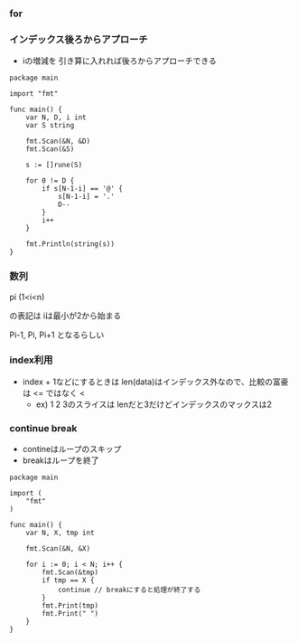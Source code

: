 ### for

### インデックス後ろからアプローチ

- iの増減を 引き算に入れれば後ろからアプローチできる

```
package main

import "fmt"

func main() {
	var N, D, i int
	var S string

	fmt.Scan(&N, &D)
	fmt.Scan(&S)

	s := []rune(S)

	for 0 != D {
		if s[N-1-i] == '@' {
			s[N-1-i] = '.'
			D--
		}
		i++
	}

	fmt.Println(string(s))
}

```

### 数列

pi  (1<i<n)

の表記は iは最小が2から始まる

Pi-1, Pi, Pi+1 となるらしい

### index利用

- index + 1などにするときは len(data)はインデックス外なので、比較の富豪は <= ではなく <
  - ex) 1 2 3のスライスは lenだと3だけどインデックスのマックスは2

### continue break

- contineはループのスキップ
- breakはループを終了

```
package main

import (
	"fmt"
)

func main() {
	var N, X, tmp int

	fmt.Scan(&N, &X)

	for i := 0; i < N; i++ {
		fmt.Scan(&tmp)
		if tmp == X {
			continue // breakにすると処理が終了する
		}
		fmt.Print(tmp)
		fmt.Print(" ")
	}
}

```
